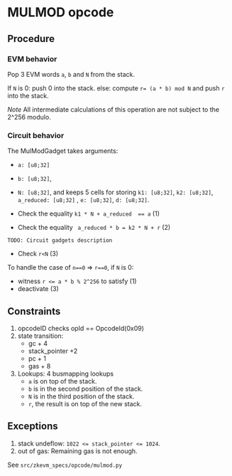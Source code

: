 # MULMOD opcode

## Procedure

### EVM behavior


Pop 3 EVM words `a`, `b` and `N` from the stack.

If `N` is 0:
	push 0 into the stack.
else:
	compute `r= (a * b) mod N` and push `r` into the stack.

*Note*
All intermediate calculations of this operation are not subject to the 2^256 modulo.

### Circuit behavior

The MulModGadget takes arguments:
 - `a: [u8;32]`
 - `b: [u8;32]`,
 - `N: [u8;32]`,
and keeps 5 cells for storing `k1: [u8;32]`,  `k2: [u8;32]`, `a_reduced: [u8;32]` ,
 `e: [u8;32]`, `d: [u8;32]`.

- Check the equality ` k1 * N + a_reduced  == a ` (1)
- Check the equality ` a_reduced * b = k2 * N + r` (2)


```
TODO: Circuit gadgets description
```

- Check `r<N` (3)

To handle the case of `n==0` => `r==0`, if `N` is 0:

- witness `r <= a * b % 2^256` to satisfy (1)
- deactivate (3)


## Constraints

1. opcodeID checks
   opId == OpcodeId(0x09)
2. state transition:
   - gc + 4
   - stack_pointer +2
   - pc + 1
   - gas + 8
3. Lookups: 4 busmapping lookups
   - `a` is on top of the stack.
   - `b` is in the second position of the stack.
   - `N` is in the third position of the stack.
   - `r`, the result is on top of the new stack.


## Exceptions

1. stack undeflow: `1022 <= stack_pointer <= 1024`.
2. out of gas: Remaining gas is not enough.

See `src/zkevm_specs/opcode/mulmod.py`
